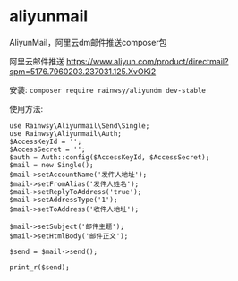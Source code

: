# aliyunmail

AliyunMail，阿里云dm邮件推送composer包

阿里云邮件推送
https://www.aliyun.com/product/directmail?spm=5176.7960203.237031.125.XvOKi2

安装:
`composer require rainwsy/aliyundm dev-stable`

使用方法:
```
use Rainwsy\Aliyunmail\Send\Single;
use Rainwsy\Aliyunmail\Auth;
$AccessKeyId = '';
$AccessSecret = '';
$auth = Auth::config($AccessKeyId, $AccessSecret);
$mail = new Single();
$mail->setAccountName('发件人地址');
$mail->setFromAlias('发件人姓名');
$mail->setReplyToAddress('true');
$mail->setAddressType('1');
$mail->setToAddress('收件人地址');

$mail->setSubject('邮件主题');
$mail->setHtmlBody('邮件正文');

$send = $mail->send();

print_r($send);
```
